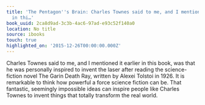 ```yaml
---
title: 'The Pentagon''s Brain: Charles Townes said to me, and I mentioned it earlier
  in thi…'
book_uuid: 2ca8d9ad-3c3b-4ac6-97ad-e93c52f140a0
location: No title
source: ibooks
touch: true
highlighted_on: '2015-12-26T00:00:00.000Z'
---
```


Charles Townes said to me, and I mentioned it earlier in this book, was that he was personally inspired to invent the laser after reading the science-fiction novel The Garin Death Ray, written by Alexei Tolstoi in 1926. It is remarkable to think how powerful a force science fiction can be. That fantastic, seemingly impossible ideas can inspire people like Charles Townes to invent things that totally transform the real world.